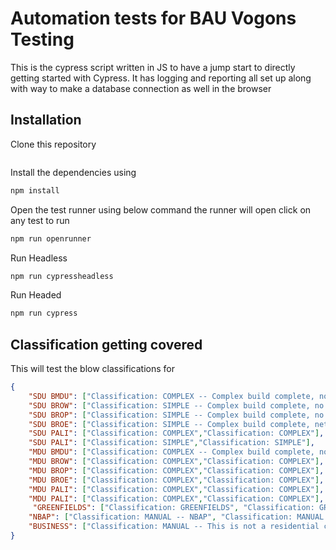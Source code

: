 # Automation tests for BAU Vogons Testing

This is the cypress script written in JS to have a jump start to directly getting started with Cypress. It has logging and reporting all set up along with way to make a database connection as well in the browser

## Installation

Clone this repository
 
```bash

```
Install the dependencies using  
 
```bash
npm install
```

Open the test runner using below command the runner will open click on any test to run  
 
```bash
npm run openrunner
```
Run Headless  
 
```bash
npm run cypressheadless
```
Run Headed  
 
```bash
npm run cypress
```

## Classification getting covered

This will test the blow classifications for 
```json
{
    "SDU BMDU": ["Classification: COMPLEX -- Complex build complete, no further consent required","Classification: COMPLEX -- Complex build complete"],
    "SDU BROW": ["Classification: SIMPLE -- Complex build complete, no further consent required","Classification: COMPLEX -- Complex build complete"],
    "SDU BROP": ["Classification: SIMPLE -- Complex build complete, no further consent required","Classification: COMPLEX -- Complex build complete"],
    "SDU BROE": ["Classification: SIMPLE -- Complex build complete, network built to ETP, no further consent required","Classification: COMPLEX -- Complex build complete, network built to ETP"],
    "SDU PALI": ["Classification: COMPLEX","Classification: COMPLEX"],
    "SDU PALI": ["Classification: SIMPLE","Classification: SIMPLE"],
    "MDU BMDU": ["Classification: COMPLEX -- Complex build complete, no further consent required","Classification: COMPLEX -- Complex build complete"],
    "MDU BROW": ["Classification: COMPLEX","Classification: COMPLEX"],
    "MDU BROP": ["Classification: COMPLEX","Classification: COMPLEX"],
    "MDU BROE": ["Classification: COMPLEX","Classification: COMPLEX"],
    "MDU PALI": ["Classification: COMPLEX","Classification: COMPLEX"],
    "MDU PALI": ["Classification: COMPLEX","Classification: COMPLEX"],
     "GREENFIELDS": ["Classification: GREENFIELDS", "Classification: GREENFIELDS"],
    "NBAP": ["Classification: MANUAL -- NBAP", "Classification: MANUAL -- NBAP"],
    "BUSINESS": ["Classification: MANUAL -- This is not a residential connection", "Classification: MANUAL -- This is not a residential connection"]
}
```
